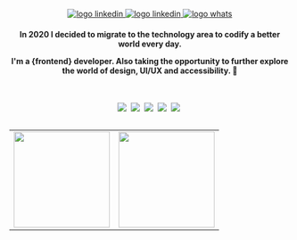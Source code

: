 
<p align="center">
   <a href="https://www.linkedin.com/in/maria-eduarda-cassiano/">
    <img alt="logo linkedin" src="https://img.shields.io/badge/LinkedIn-0077B5?style=for-the-badge&logo=linkedin&logoColor=white">
  </a>
   <a href="https://mailto:mariaed.cassiano@gmail.com">
    <img alt="logo linkedin" src="https://img.shields.io/badge/Gmail-D14836?style=for-the-badge&logo=gmail&logoColor=white">
  </a>
  <a href="https://api.whatsapp.com/send?phone=5511937744827">
    <img alt="logo whats" src="https://img.shields.io/badge/WhatsApp-25D366?style=for-the-badge&logo=whatsapp&logoColor=white">
  </a>
  
</p>

<h4 align="center"> 
  In 2020 I decided to migrate to the technology area to codify a better world every day.

  I'm a {frontend} developer. Also taking the opportunity to further explore the world of design, UI/UX and accessibility. 🚀
</h4>

<br>

<p align="center">
  <!-- HTML Icon -->
  <img src="https://user-images.githubusercontent.com/35739995/122654956-2b934900-d125-11eb-94b1-58102216fa9f.png">&nbsp;
  <!-- CSS Icon -->
  <img src="https://user-images.githubusercontent.com/35739995/122655003-80cf5a80-d125-11eb-9718-c0d416a29986.png">&nbsp;
  <!-- JS Icon -->
  <img src="https://user-images.githubusercontent.com/35739995/122655023-a78d9100-d125-11eb-89b8-f006041d9d4a.png">&nbsp;
  <!-- React Icon -->
  <img src="https://user-images.githubusercontent.com/35739995/122655062-094dfb00-d126-11eb-963a-44b2ef1528f2.png">&nbsp;
  <!-- Git Icon -->
  <img src="https://user-images.githubusercontent.com/35739995/122655117-7c577180-d126-11eb-9b30-3591b1252bb5.png">&nbsp;
</p>

<table align="left">
  <row>
    <td>
     <!-- Card -->
      <img height='172' src='https://github-readme-stats.vercel.app/api/top-langs/?username=mahcassi&layout=compact&theme=react'>
    </td>
    <td>
      <img height='172' src='https://github-readme-stats.vercel.app/api?username=mahcassi&show_icons=true&theme=react'>
    </td>
  </row>
</table> 

